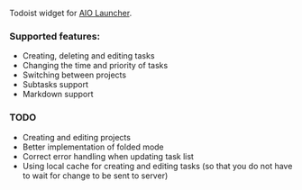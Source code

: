 Todoist widget for [AIO Launcher](https://aiolauncher.app).

### Supported features:

* Creating, deleting and editing tasks
* Changing the time and priority of tasks
* Switching between projects
* Subtasks support
* Markdown support

### TODO

* Creating and editing projects
* Better implementation of folded mode
* Correct error handling when updating task list
* Using local cache for creating and editing tasks (so that you do not have to wait for change to be sent to server)
